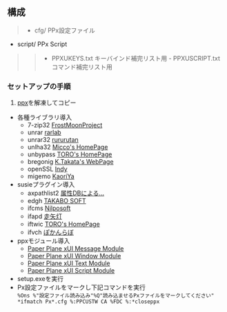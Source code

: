 ## 構成

> - cfg/ PPx設定ファイル
 - script/ PPx Script
>> - PPXUKEYS.txt キーバインド補完リスト用
    - PPXUSCRIPT.txt コマンド補完リスト用

### セットアップの手順

1. [ppx](https://github.com/tar80/misc/archive/master.zip)を解凍してコピー
- 各種ライブラリ導入
  - 7-zip32  [FrostMoonProject](http://www16.atpages.jp/rayna/soft.html)
  - unrar [rarlab](http://www.rarlab.com/rar_add.htm)
  - unrar32  [rururutan](https://github.com/rururutan/unrar32)
  - unlha32  [Micco's HomePage](https://micco.mars.jp/mysoft/unlha32.htm)
  - unbypass [TORO's HomePage](http://toro.d.dooo.jp/slplugin.html#unbypass)
  - bregonig [K.Takata's WebPage](http://k-takata.o.oo7.jp/mysoft/bregonig.html)
  - openSSL [Indy](https://indy.fulgan.com/SSL/)
  - migemo [KaoriYa](https://www.kaoriya.net/software/cmigemo/)
- susieプラグイン導入
  - axpathlist2 [属性DBによる...](http://artisticimitation.web.fc2.com/adbtest/) 
  - edgh [TAKABO SOFT](http://takabosoft.com/edge/tool)
  - ifcms [Nilposoft](http://nilposoft.info/susie-plugin/index.html#ifcms)
  - ifapd [走矢灯](http://kt.sakura.ne.jp/~timeflow/MENU.HTM)
  - iftwic [TORO's HomePage](http://toro.d.dooo.jp/slplugin.html#iftwic)
  - ifvch [ぽかんらぼ](https://www.pokanchan.jp/dokuwiki/software/spi)
- ppxモジュール導入
  - [Paper Plane xUI Message Module](http://toro.d.dooo.jp/slppx.html#ppxmes)
  - [Paper Plane xUI Window Module](http://toro.d.dooo.jp/slppx.html#ppxwin)
  - [Paper Plane xUI Text Module](http://toro.d.dooo.jp/slppx.html#ppxtext)
  - [Paper Plane xUI Script Module](http://toro.d.dooo.jp/slppx.html#ppxscr)
- setup.exeを実行
- Px設定ファイルをマークし下記コマンドを実行<br>`%Ons %"設定ファイル読み込み"%Q"読み込ませるPxファイルをマークしてください" *ifmatch Px*.cfg %:PPCUSTW CA %FDC %:*closeppx`

